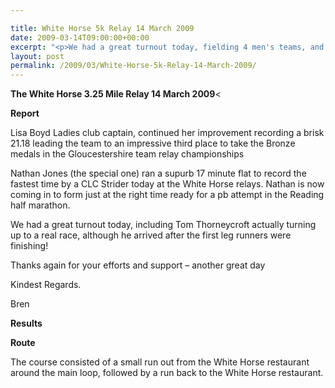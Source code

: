 ```yaml
---

title: White Horse 5k Relay 14 March 2009
date: 2009-03-14T09:00:00+00:00
excerpt: "<p>We had a great turnout today, fielding 4 men's teams, and two women's teams. The highlights of the day were CLC Striders ladies A-team finishing third, winning Bronze medals. Nathan Jones (the special one) running the fastest leg for the men. Thanks again for your efforts and support Brendan Ward, Club Chairman White Horse 3.25 mile Relay 14 March 2009 Photos Report Results</p>"
layout: post
permalink: /2009/03/White-Horse-5k-Relay-14-March-2009/
---
```

**The White Horse 3.25 Mile Relay 14 March 2009**< 

**<a name="Report"></a><a name="Report"></a>Report**

Lisa Boyd Ladies club captain, continued her improvement recording a brisk 21.18 leading the team to an impressive third place to take the Bronze medals in the Gloucestershire team relay championships 

Nathan Jones (the special one) ran a supurb 17 minute flat to record the fastest time by a CLC Strider today at the White Horse relays. Nathan is now coming in to form just at the right time ready for a pb attempt in the Reading half marathon. 

We had a great turnout today, including Tom Thorneycroft actually turning up to a real race, although he arrived after the first leg runners were finishing!

Thanks again for your efforts and support &#8211; another great day

Kindest Regards.

Bren

<a name="Report"></a>**<a name="Results"></a>Results**

**Route**</p> 

The course consisted of a small run out from the White Horse restaurant around the main loop, followed by a run back to the White Horse restaurant.